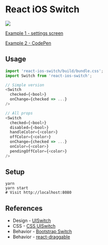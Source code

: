 React iOS Switch
===
<img src="https://img.shields.io/npm/dm/react-ios-switch.svg">

[Example 1 - settings screen](https://clari.github.io/react-ios-switch)

[Example 2 - CodePen](https://codepen.io/mking-clari/pen/dzKxdb)

Usage
---
```javascript
import 'react-ios-switch/build/bundle.css';
import Switch from 'react-ios-switch';

// Simple version
<Switch
  checked={<bool>}
  onChange={checked => ...}
/>

// All props
<Switch
  checked={<bool>}
  disabled={<bool>}
  handleColor={<color>}
  offColor={<color>}
  onChange={checked => ...}
  onColor={<color>}
  pendingOffColor={<color>}
/>
```

Setup
---
```
yarn
yarn start
# Visit http://localhost:8080
```

References
---
- Design - [UISwitch](https://developer.apple.com/library/ios/documentation/UIKit/Reference/UISwitch_Class)
- CSS - [CSS UISwitch](https://github.com/fnky/css3-uiswitch)
- Behavior - [Bootstrap Switch](http://bootstrapswitch.com)
- Behavior - [react-draggable](https://github.com/mzabriskie/react-draggable)
